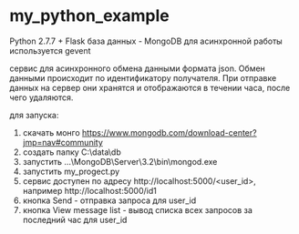 ﻿# my_python_example

Python 2.7.7 + Flask
база данных - MongoDB
для асинхронной работы используется gevent

сервис для асинхронного обмена данными формата json. Обмен данными происходит по идентификатору получателя. 
При отправке данных на сервер они хранятся и отображаются в течении часа, после чего удаляются.

для запуска:
1. скачать монго https://www.mongodb.com/download-center?jmp=nav#community
2. создать папку C:\data\db
3. запустить …\MongoDB\Server\3.2\bin\mongod.exe
4. запустить my_progect.py
5. сервис доступен по адресу http://localhost:5000/<user_id>, например http://localhost:5000/id1
6. кнопка Send - отправка запроса для user_id
7. кнопка View message list - вывод списка всех запросов за последний час для user_id
